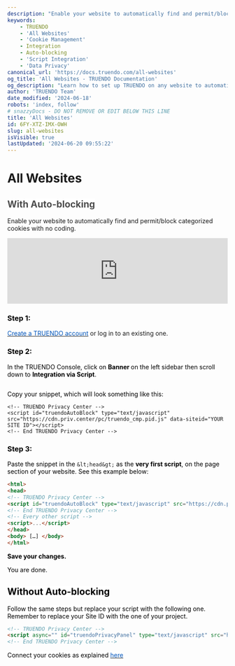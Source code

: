 ```yaml
---
description: "Enable your website to automatically find and permit/block categorized cookies with no coding.  Follow our step-by-step guide to create a TRUENDO account, integrate scripts, and manage  cookie settings. Last updated June 18, 2024.\n"
keywords:
    - TRUENDO
    - 'All Websites'
    - 'Cookie Management'
    - Integration
    - Auto-blocking
    - 'Script Integration'
    - 'Data Privacy'
canonical_url: 'https://docs.truendo.com/all-websites'
og_title: 'All Websites - TRUENDO Documentation'
og_description: "Learn how to set up TRUENDO on any website to automatically manage cookies without coding.  Step-by-step integration guide included.\n"
author: 'TRUENDO Team'
date_modified: '2024-06-18'
robots: 'index, follow'
# snazzyDocs - DO NOT REMOVE OR EDIT BELOW THIS LINE
title: 'All Websites'
id: 6FY-XTZ-IMX-OWH
slug: all-websites
isVisible: true
lastUpdated: '2024-06-20 09:55:22'
---
```

# All Websites<br />

## <span style="color:rgba(77,77,77,1);"><span style="background-color:rgb(255, 255, 255);">With Auto-blocking</span></span>

Enable your website to automatically find and permit/block categorized cookies with no coding.

<iframe src="https://www.youtube.com/embed/KyXBnDlnf9U?showinfo=0" frameborder="0" allowfullscreen="true" allow="accelerometer; autoplay; encrypted-media; gyroscope; picture-in-picture" width="100%"></iframe>

### <span style="color:rgb(0, 0, 0);"><span style="background-color:rgb(255, 255, 255);">Step 1:</span></span>

[<span style="color:rgb(0, 85, 187);"><span style="background-color:transparent;">Create a TRUENDO account</span></span>](https://console.truendo.com/) or log in to an existing one.

### <span style="color:rgb(0, 0, 0);"><span style="background-color:rgb(255, 255, 255);">Step 2:</span></span>

<span style="color:rgb(0, 0, 0);"><span style="background-color:rgb(255, 255, 255);">In the TRUENDO Console, click on </span></span> **<span style="color:rgb(0, 0, 0);"><span style="background-color:rgb(255, 255, 255);">Banner </span></span>** <span style="color:rgb(0, 0, 0);"><span style="background-color:rgb(255, 255, 255);">on the left sidebar then scroll down to </span></span> **<span style="color:rgb(0, 0, 0);"><span style="background-color:rgb(255, 255, 255);">Integration via Script</span></span>**<span style="color:rgb(0, 0, 0);"><span style="background-color:rgb(255, 255, 255);">.</span></span>

<img src="https://app.snazzydocs.com/storage/users/hEfI2V55cVTdM5ty/docs/G2IomO8914MUXZZJ/images/ee08ne6mtEfxVwdplEQG.png" alt="">

<span style="color:rgb(0, 0, 0);"><span style="background-color:rgb(255, 255, 255);">Copy your snippet, which will look something like this:</span></span>

```
<!-- TRUENDO Privacy Center -->
<script id="truendoAutoBlock" type="text/javascript" src="https://cdn.priv.center/pc/truendo_cmp.pid.js" data-siteid="YOUR SITE ID"></script>
<!-- End TRUENDO Privacy Center -->
```

### <span style="color:rgb(0, 0, 0);"><span style="background-color:rgb(255, 255, 255);">Step 3:</span></span>

<span style="color:rgb(0, 0, 0);"><span style="background-color:rgb(255, 255, 255);">Paste the snippet in the </span></span> `&lt;head&gt;` <span style="color:rgb(0, 0, 0);"><span style="background-color:rgb(255, 255, 255);">as the </span></span> **<span style="color:rgb(0, 0, 0);"><span style="background-color:rgb(255, 255, 255);">very first script</span></span>**<span style="color:rgb(0, 0, 0);"><span style="background-color:rgb(255, 255, 255);">, on the page section of your website. See this example below:</span></span>

```html
<html>
<head>
<!-- TRUENDO Privacy Center -->
<script id="truendoAutoBlock" type="text/javascript" src="https://cdn.priv.center/pc/truendo_cmp.pid.js" data-siteid="YOUR SITE ID"></script>
<!-- End TRUENDO Privacy Center -->
<!-- Every other script -->
<script>...</script>
</head>
<body> […] </body>
</html>
```

**<span style="color:rgb(0, 0, 0);"><span style="background-color:rgb(255, 255, 255);">Save your changes.</span></span>**

<span style="color:rgb(0, 0, 0);"><span style="background-color:rgb(255, 255, 255);">You are done.</span></span>

## <span style="color:rgb(0, 0, 0);"><span style="background-color:rgb(255, 255, 255);">Without Auto-blocking</span></span>

<span style="color:rgb(0, 0, 0);"><span style="background-color:rgb(255, 255, 255);">Follow the same steps but replace your script with the following one. Remember to replace your Site ID with the one of your project.</span></span>

```html
<!-- TRUENDO Privacy Center -->
<script async="" id="truendoPrivacyPanel" type="text/javascript" src="https://cdn.priv.center/pc/app.pid.js" data-siteid="YOUR SITE ID"></script>
<!-- End TRUENDO Privacy Center -->
```

<span style="color:rgb(0, 0, 0);"><span style="background-color:rgb(255, 255, 255);">Connect your cookies as explained </span></span> [<span style="color:rgb(0, 85, 187);"><span style="background-color:rgb(255, 255, 255);">here</span></span>](http:#?target=VZS-XH3U-7F7-3BB)

<br />